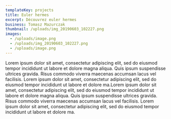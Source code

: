 ```yaml
---
templateKey: projects
title: Euler hermes
excerpt: Découvrez euler hermes
business: Tomasz Mazurczak
thumbnail: /uploads/img_20190603_102227.png
images:
  - /uploads/image.png
  - /uploads/img_20190603_102227.png
  - /uploads/image.png
---
```

Lorem ipsum dolor sit amet, consectetur adipiscing elit, sed do eiusmod tempor incididunt ut labore et dolore magna aliqua. Quis ipsum suspendisse ultrices gravida. Risus commodo viverra maecenas accumsan lacus vel facilisis. Lorem ipsum dolor sit amet, consectetur adipiscing elit, sed do eiusmod tempor incididunt ut labore et dolore ma.Lorem ipsum dolor sit amet, consectetur adipiscing elit, sed do eiusmod tempor incididunt ut labore et dolore magna aliqua. Quis ipsum suspendisse ultrices gravida. Risus commodo viverra maecenas accumsan lacus vel facilisis. Lorem ipsum dolor sit amet, consectetur adipiscing elit, sed do eiusmod tempor incididunt ut labore et dolore ma.
